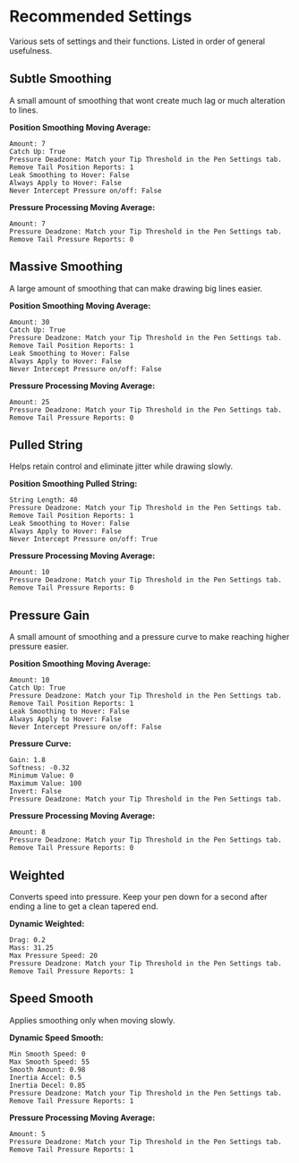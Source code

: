 # Recommended Settings

Various sets of settings and their functions. Listed in order of general usefulness.

## Subtle Smoothing

A small amount of smoothing that wont create much lag or much alteration to lines.

**Position Smoothing Moving Average:**

```
Amount: 7
Catch Up: True
Pressure Deadzone: Match your Tip Threshold in the Pen Settings tab.
Remove Tail Position Reports: 1
Leak Smoothing to Hover: False
Always Apply to Hover: False
Never Intercept Pressure on/off: False
```

**Pressure Processing Moving Average:**

```
Amount: 7
Pressure Deadzone: Match your Tip Threshold in the Pen Settings tab.
Remove Tail Pressure Reports: 0
```

## Massive Smoothing

A large amount of smoothing that can make drawing big lines easier.

**Position Smoothing Moving Average:**

```
Amount: 30
Catch Up: True
Pressure Deadzone: Match your Tip Threshold in the Pen Settings tab.
Remove Tail Position Reports: 1
Leak Smoothing to Hover: False
Always Apply to Hover: False
Never Intercept Pressure on/off: False
```

**Pressure Processing Moving Average:**

```
Amount: 25
Pressure Deadzone: Match your Tip Threshold in the Pen Settings tab.
Remove Tail Pressure Reports: 0
```

## Pulled String

Helps retain control and eliminate jitter while drawing slowly.

**Position Smoothing Pulled String:**

```
String Length: 40
Pressure Deadzone: Match your Tip Threshold in the Pen Settings tab.
Remove Tail Position Reports: 1
Leak Smoothing to Hover: False
Always Apply to Hover: False
Never Intercept Pressure on/off: True
```

**Pressure Processing Moving Average:**

```
Amount: 10
Pressure Deadzone: Match your Tip Threshold in the Pen Settings tab.
Remove Tail Pressure Reports: 0
```

## Pressure Gain

A small amount of smoothing and a pressure curve to make reaching higher pressure easier.

**Position Smoothing Moving Average:**

```
Amount: 10
Catch Up: True
Pressure Deadzone: Match your Tip Threshold in the Pen Settings tab.
Remove Tail Position Reports: 1
Leak Smoothing to Hover: False
Always Apply to Hover: False
Never Intercept Pressure on/off: False
```

**Pressure Curve:**

```
Gain: 1.8
Softness: -0.32
Minimum Value: 0
Maximum Value: 100
Invert: False
Pressure Deadzone: Match your Tip Threshold in the Pen Settings tab.
```

**Pressure Processing Moving Average:**

```
Amount: 8
Pressure Deadzone: Match your Tip Threshold in the Pen Settings tab.
Remove Tail Pressure Reports: 0
```

## Weighted

Converts speed into pressure. Keep your pen down for a second after ending a line to get a clean tapered end.

**Dynamic Weighted:**

```
Drag: 0.2
Mass: 31.25
Max Pressure Speed: 20
Pressure Deadzone: Match your Tip Threshold in the Pen Settings tab.
Remove Tail Pressure Reports: 1
```

## Speed Smooth

Applies smoothing only when moving slowly.

**Dynamic Speed Smooth:**

```
Min Smooth Speed: 0
Max Smooth Speed: 55
Smooth Amount: 0.98
Inertia Accel: 0.5
Inertia Decel: 0.85
Pressure Deadzone: Match your Tip Threshold in the Pen Settings tab.
Remove Tail Pressure Reports: 1
```

**Pressure Processing Moving Average:**

```
Amount: 5
Pressure Deadzone: Match your Tip Threshold in the Pen Settings tab.
Remove Tail Pressure Reports: 1
```